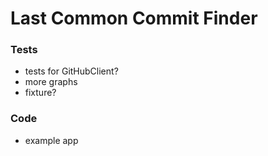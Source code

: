 # Last Common Commit Finder

### Tests
- tests for GitHubClient?
- more graphs
- fixture?

### Code
- example app
